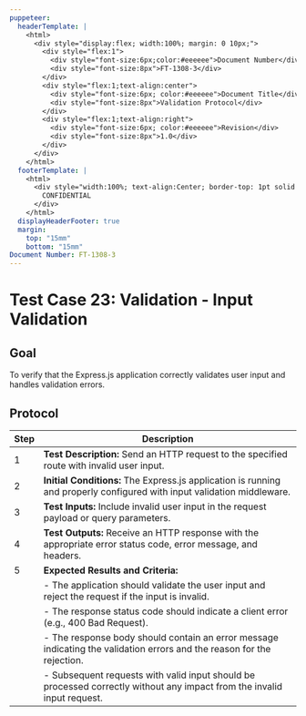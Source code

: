 ```yaml
---
puppeteer:
  headerTemplate: |
    <html>
      <div style="display:flex; width:100%; margin: 0 10px;">
        <div style="flex:1">
          <div style="font-size:6px;color:#eeeeee">Document Number</div>
          <div style="font-size:8px">FT-1308-3</div>
        </div>
        <div style="flex:1;text-align:center">
          <div style="font-size:6px; color:#eeeeee">Document Title</div>
          <div style="font-size:8px">Validation Protocol</div>
        </div>
        <div style="flex:1;text-align:right">
          <div style="font-size:6px; color:#eeeeee">Revision</div>
          <div style="font-size:8px">1.0</div>
        </div>
      </div>
    </html>
  footerTemplate: |
    <html>
      <div style="width:100%; text-align:Center; border-top: 1pt solid #eeeeee; margin: 0 20px -10px 0; font-size: 8pt; color: #000000">
        CONFIDENTIAL
      </div>
    </html>
  displayHeaderFooter: true
  margin:
    top: "15mm"
    bottom: "15mm"
Document Number: FT-1308-3
---
```



# Test Case 23: Validation - Input Validation

## Goal

To verify that the Express.js application correctly validates user input and handles validation errors.

## Protocol

| Step | Description                                                  |
|------|--------------------------------------------------------------|
| 1    | **Test Description:** Send an HTTP request to the specified route with invalid user input. |
| 2    | **Initial Conditions:** The Express.js application is running and properly configured with input validation middleware. |
| 3    | **Test Inputs:** Include invalid user input in the request payload or query parameters. |
| 4    | **Test Outputs:** Receive an HTTP response with the appropriate error status code, error message, and headers. |
| 5    | **Expected Results and Criteria:**                                 |
|      | - The application should validate the user input and reject the request if the input is invalid. |
|      | - The response status code should indicate a client error (e.g., 400 Bad Request). |
|      | - The response body should contain an error message indicating the validation errors and the reason for the rejection. |
|      | - Subsequent requests with valid input should be processed correctly without any impact from the invalid input request. |
